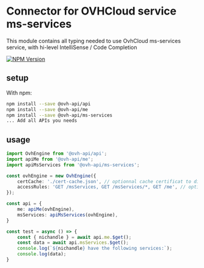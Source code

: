 # Connector for OVHCloud service ms-services

This module contains all typing needed to use OvhCloud ms-services service, with hi-level IntelliSense / Code Completion

[![NPM Version](https://img.shields.io/npm/v/@ovh-api/ms-services.svg?style=flat)](https://www.npmjs.org/package/@ovh-api/ms-services)

## setup

With npm:
````bash
npm install --save @ovh-api/api
npm install --save @ovh-api/me
npm install --save @ovh-api/ms-services
... Add all APIs you needs
````

## usage

````typescript
import OvhEngine from '@ovh-api/api';
import apiMe from '@ovh-api/me';
import apiMsServices from '@ovh-api/ms-services';

const ovhEngine = new OvhEngine({ 
    certCache: './cert-cache.json', // optionnal cache certificat to disk
    accessRules: 'GET /msServices, GET /msServices/*, GET /me', // optionnal limit the requested privileges.
});

const api = {
    me: apiMe(ovhEngine),
    msServices: apiMsServices(ovhEngine),
}

const test = async () => {
    const { nichandle } = await api.me.$get();
    const data = await api.msServices.$get();
    console.log(`${nichandle} have the following services:`);
    console.log(data);
}

````